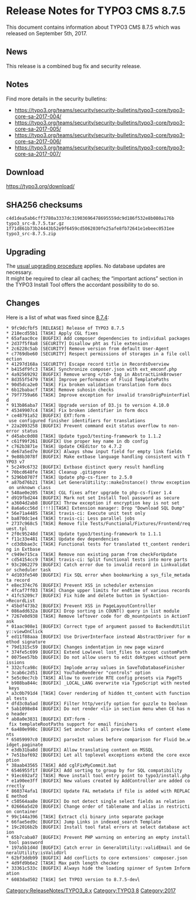 Release Notes for TYPO3 CMS 8.7.5
=================================

This document contains information about TYPO3 CMS 8.7.5 which was
released on September 5th, 2017.

News
----

This release is a combined bug fix and security release.

Notes
-----

Find more details in the security bulletins:

-   <https://typo3.org/teams/security/security-bulletins/typo3-core/typo3-core-sa-2017-004/>
-   <https://typo3.org/teams/security/security-bulletins/typo3-core/typo3-core-sa-2017-005/>
-   <https://typo3.org/teams/security/security-bulletins/typo3-core/typo3-core-sa-2017-006/>
-   <https://typo3.org/teams/security/security-bulletins/typo3-core/typo3-core-sa-2017-007/>

Download
--------

<https://typo3.org/download/>

SHA256 checksums
----------------

    c4d1dea5ab6cff3780a3337dc31903696478695559dc9d186f532e8b080a176b  typo3_src-8.7.5.tar.gz
    1f71d861b73b24443b52e9f6459cd5062030fe25afe8fb72641e1ebeec0531ee  typo3_src-8.7.5.zip

Upgrading
---------

The [usual upgrading
procedure](https://docs.typo3.org/typo3cms/InstallationGuide/) applies.
No database updates are necessary.\
It might be required to clear all caches; the “important actions”
section in the TYPO3 Install Tool offers the accordant possibility to do
so.

Changes
-------

Here is a list of what was fixed since
[8.7.4](TYPO3_CMS_8.7.4 "wikilink"):

`* 9fc9dcfbf5 [RELEASE] Release of TYPO3 8.7.5`\
`* 218ecd55b1 [TASK] Apply CGL fixes`\
`* 65afaac0ce [BUGFIX] Add composer dependencies to individual packages`\
`* 2d37f5f8a8 [SECURITY] Disallow pht as file extension`\
`* 2c6228c5ab [SECURITY] Remove version from default User-Agent`\
`* c7769dbe60 [SECURITY] Respect permissions of storages in a file collection`\
`* 41297d168a [SECURITY] Escape record title in RecordsOverview`\
`* b415df9fc3 [TASK] Synchronize composer.json with ext_emconf.php`\
`* 4a92569292 [BUGFIX] Remove wrong </td> tag in AbstractLinkBrowser`\
`* 8d355f5479 [TASK] Improve performance of Fluid TemplatePaths`\
`* 90d5dca2e0 [TASK] Fix broken validation translation form docs`\
`* 6b12babacf [TASK] Remove suhosin checks`\
`* 79f7759a66 [TASK] Improve exception for invalid transOrigPointerField`\
`* 913b86aba7 [TASK] Upgrade version of D3.js to version 4.10.0`\
`* 45349907c4 [TASK] Fix broken identifier in form docs`\
`* ce48791a52 [BUGFIX] EXT:form - use configured finisher identifiers for translations`\
`* 22a2093258 [BUGFIX] Prevent command exit status overflow to non-error status`\
`* d45abc0d08 [TASK] Update typo3/testing-framework to 1.1.2`\
`* c61f99f261 [BUGFIX] Use proper key name in db config`\
`* c762b3871e [TASK] Update CKEditor to 4.7.2`\
`* de67a5ed7e [BUGFIX] Always show input field for empty link fields`\
`* 9e88b3078f [BUGFIX] Make extbase language handling consistent with TYPO3 v7`\
`* 5c249c6732 [BUGFIX] Extbase distinct query result handling`\
`* 70bcd648fe [TASK] Cleanup .gitignore`\
`* 5296b0707f [TASK] Update php-cs-fixer to 2.5.0`\
`* a87bd76b21 [TASK] Let GeneralUtility::makeInstance() throw exception on unknown class`\
`* 540ae0e205 [TASK] CGL fixes after upgrade to php-cs-fixer 1.4`\
`* d919fbd244 [BUGFIX] Mark not set Install Tool password as secure`\
`* a3604d2ab8 [BUGFIX] Throw exception if encryption key is not set`\
`* 8a6a6cc56d [!!!][TASK] Extension manager: Drop "Download SQL Dump"`\
`* 56e71a4485 [TASK] travis-ci: Execute unit test only`\
`* ba870dc1e4 [TASK] travis-ci: Less parallel jobs`\
`* 2737c968c5 [TASK] Remove file Tests/Functional/Fixtures/Frontend/request.tpl`\
`* 2f0c95248d [TASK] Update typo3/testing-framework to 1.1.1`\
`* f11c33e481 [TASK] Update dev dependencies`\
`* cd3dbbae3c [TASK] Functional tests for translated tt_content rendering in Extbase`\
`* c949e715ca [TASK] Remove non existing param from checkForUpdate`\
`* cd54154cc9 [TASK] travis-ci: Split functional tests into more parts`\
`* 93c2062279 [BUGFIX] Catch error due to invalid record in Linkvalidator scheduler task`\
`* 4d103fe540 [BUGFIX] Fix SQL error when bookmarking a sys_file_metadata record`\
`* e8ec374c76 [BUGFIX] Prevent XSS in scheduler extension`\
`* 4fcaf7ff03 [TASK] Change upper limits for endtime of various records`\
`* 41fc5209c7 [BUGFIX] Fix hide and delete button in SysAction->RecordList`\
`* 45bdf473b2 [BUGFIX] Prevent XSS in PageLayoutController`\
`* 086add632a [BUGFIX] Drop sorting in COUNT() query in list module`\
`* 7267e0d938 [TASK] Remove leftover code for db_mountpoints in ActionTask`\
`* 01aac908e1 [BUGFIX] Correct type of argument passed to BackendUtility::viewOnClick`\
`* ed11f88aaa [BUGFIX] Use DriverInterface instead AbstractDriver for method signature`\
`* 79d1315c59 [BUGFIX] Changes indentation in new page wizard`\
`* 374fe5c699 [BUGFIX] Extend Lowlevel lost_files to accept customPath`\
`* 0075ee57bb [BUGFIX] Do not allow users to edit doktypes without permissions`\
`* 332cfca98c [BUGFIX] Implode array values in SaveToDatabaseFinisher`\
`* 3cab6c2d51 [BUGFIX] YouTubeRenderer "controls" option`\
`* 5e5c0ec7cb [TASK] Allow to override RTE config presets via PageTS`\
`* b988ba844c [BUGFIX] _LOCAL_LANG overwrite via TypoScript with nested keys`\
`* a3c0b791d4 [TASK] Cover rendering of hidden tt_content with functional tests`\
`* dfd3c0a5ad [BUGFIX] Filter http/verify option for guzzle to boolean`\
`* 5ab1098e84 [BUGFIX] Do not render <li> in section menu when CE has no header`\
`* ab8a0e3831 [BUGFIX] EXT:form - fix templateRootPaths support for email finishers`\
`* 6a480e998c [BUGFIX] Set anchor in all preview links of content elements`\
`* 65059997c0 [BUGFIX] parseInt values before comparison for Fluid be.widget.paginate`\
`* e3db31ba8d [BUGFIX] Allow translating content on MSSQL`\
`* 7e51baf692 [BUGFIX] Let all toplevel exceptions extend the core exception`\
`* 38aab43565 [TASK] Add cglFixMyCommit.bat`\
`* 6546955f1f [BUGFIX] Add sorting to group by for SQL compatibility`\
`* 91ec692af2 [TASK] Move install tool entry point to typo3/install.php`\
`* e1a90ee3ff [BUGFIX] New values created by AddController are added correctly`\
`* 860374afa1 [BUGFIX] Update FAL metadata if file is added with REPLACE method`\
`* c50564aa8e [BUGFIX] Do not detect single select fields as relation`\
`* 02666a5d20 [BUGFIX] Change order of tablename and alias in restriction container`\
`* 99c144a396 [TASK] Extract cli binary into separate package`\
`* 66fae5ed9c [BUGFIX] Jump Links in indexed_search Template`\
`* 19c2016b2b [BUGFIX] Install tool fatal errors at select database action`\
`* 65b7caba07 [BUGFIX] Prevent PHP warning on entering an empty install tool password`\
`* 197a5b1d4d [BUGFIX] Catch error in GeneralUtility::validEmail and GeneralUtility:isValidUrl`\
`* 62bf3ddb99 [BUGFIX] Add conflicts to core extensions' composer.json`\
`* 4d9fd9b6e2 [TASK] Max path length checker`\
`* 33361c533c [BUGFIX] Always hide the loading spinner of System Information`\
`* 6083dad502 [TASK] Set TYPO3 version to 8.7.5-dev`\

<Category:ReleaseNotes/TYPO3_8.x> [Category:TYPO3
8](Category:TYPO3_8 "wikilink") <Category:2017>
